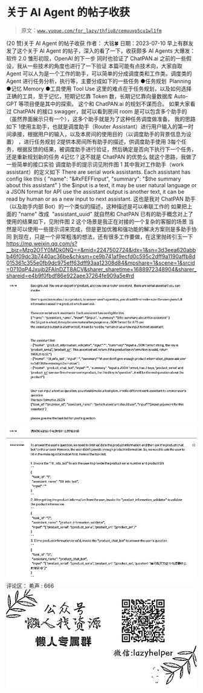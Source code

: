 # 关于 AI Agent 的帖子收获

> 原文：[`www.yuque.com/for_lazy/thfiu8/cemuuvp5cu1wl1fm`](https://www.yuque.com/for_lazy/thfiu8/cemuuvp5cu1wl1fm)

<ne-h2 id="cf865245" data-lake-id="cf865245"><ne-heading-ext><ne-heading-anchor></ne-heading-anchor><ne-heading-fold></ne-heading-fold></ne-heading-ext><ne-heading-content><ne-text id="u1bb27f47">(20 赞)关于 AI Agent 的帖子收获</ne-text></ne-heading-content></ne-h2> <ne-p id="u9128653c" data-lake-id="u9128653c"><ne-text id="uc5436eba">作者： 大铭🍀</ne-text></ne-p> <ne-p id="ub16ad296" data-lake-id="ub16ad296"><ne-text id="u0ebcfccd">日期：2023-07-10</ne-text></ne-p> <ne-p id="u57ed014e" data-lake-id="u57ed014e"><ne-text id="ubdbc4d4c">早上有群友发了这个关于 AI Agent 的帖子，深入的看了一下，收获颇多</ne-text></ne-p> <ne-p id="u66b173a1" data-lake-id="u66b173a1"><ne-text id="uc8302430">AI Agents 大爆发：软件 2.0 雏形初现，OpenAI 的下一步</ne-text></ne-p> <ne-p id="u455abb00" data-lake-id="u455abb00"><ne-text id="u301634a5">同时也验证了 ChatPAN.ai 之前的一些假设，我从一些技术的角度也进行了一下验证</ne-text></ne-p> <ne-p id="u1c1b34f7" data-lake-id="u1c1b34f7"><ne-text id="ua76dc114">本篇可能有点技术向，大家自取</ne-text></ne-p> <ne-p id="ufc1157e6" data-lake-id="ufc1157e6"><ne-text id="u494d66ed">Agent 可以人为是一个工作的助手，可以简单的分成调度类和工作类。调度类的 Agent 进行任务分析，执行等，主要分成如下的一些任务</ne-text></ne-p> <ne-uli index-type="0"><ne-uli-i>●</ne-uli-i><ne-uli-c class="ne-uli-content" id="uf87138d2" data-lake-id="uf87138d2"><ne-text id="u856029ab">任务规划  Planning</ne-text></ne-uli-c></ne-uli> <ne-uli index-type="0"><ne-uli-i>●</ne-uli-i><ne-uli-c class="ne-uli-content" id="ub802bc76" data-lake-id="ub802bc76"><ne-text id="ufcce9b75">记忆 Memory</ne-text></ne-uli-c></ne-uli> <ne-uli index-type="0"><ne-uli-i>●</ne-uli-i><ne-uli-c class="ne-uli-content" id="u1683972a" data-lake-id="u1683972a"><ne-text id="u1e42be5a">工具使用 Tool Use</ne-text></ne-uli-c></ne-uli> <ne-p id="u15c97431" data-lake-id="u15c97431"><ne-text id="ua68a3eb7">这里的难点在于任务规划，以及如何选择正确的工具，至于记忆，短期记忆靠 Token 数，长期记忆靠向量数据库</ne-text></ne-p> <ne-p id="ucccc502d" data-lake-id="ucccc502d"><ne-text id="uc4b39c24">Auto-GPT 等项目便是其中的探索。</ne-text></ne-p> <ne-p id="u59918a72" data-lake-id="u59918a72"><ne-text id="u5afb24f9">这个和 ChatPAN.ai 的规划不谋而合。 如果大家看过 ChatPAN 的接口 swagger，就可以看到房间 room 是可以包含多个助手的（虽然界面展示只有一个），这多个助手就是为了这种任务调度做准备。</ne-text></ne-p> <ne-p id="u27968351" data-lake-id="u27968351"><ne-text id="ub00c0d86">我的思路如下</ne-text></ne-p> <ne-oli index-type="0"><ne-oli-i>1</ne-oli-i><ne-oli-c class="ne-oli-content" id="u8c461053" data-lake-id="u8c461053"><ne-text id="u92bfecd9">使用主助手，也就是调度助手（Router Assistant）进行用户输入的第一时间承接，根据用户的输入，以及本房间的使用目的（以调度助手的背景信息为设置） ，进行任务规划</ne-text></ne-oli-c></ne-oli> <ne-oli index-type="0"><ne-oli-i>2</ne-oli-i><ne-oli-c class="ne-oli-content" id="ua1e7deb3" data-lake-id="ua1e7deb3"><ne-text id="u2ab43980">提供本房间所有助手的描述，供调度助手使用</ne-text></ne-oli-c></ne-oli> <ne-oli index-type="0"><ne-oli-i>3</ne-oli-i><ne-oli-c class="ne-oli-content" id="u84db7115" data-lake-id="u84db7115"><ne-text id="u7602ca58">每个任务，根据反馈的结果，被调度助手进行验证，然后确定是否向下执行下一个任务，还是重新规划新的任务</ne-text></ne-oli-c></ne-oli> <ne-oli index-type="0"><ne-oli-i>4</ne-oli-i><ne-oli-c class="ne-oli-content" id="u095695ea" data-lake-id="u095695ea"><ne-text id="u4c829b8e">记忆？这不就是 ChatPAN 的优势么</ne-text></ne-oli-c></ne-oli> <ne-p id="u6c8aeb3a" data-lake-id="u6c8aeb3a"><ne-text id="u93487a1e">就这个思路，我做了一些简单的接口实验</ne-text> <ne-text id="u37226f93">调度助手的提示词见附件图 1</ne-text></ne-p> <ne-p id="u44fd960e" data-lake-id="u44fd960e"><ne-text id="u7356e779">其中我对工作助手（work assistant）的定义如下</ne-text></ne-p> <ne-p id="ubeff62f1" data-lake-id="ubeff62f1"><ne-text id="uca6abe48">There are serial work assistants. Each assistant has config like this</ne-text> <ne-text id="u35dbd98d">{ "name": "</ne-text><ne-card data-card-name="math" data-card-type="inline" id="qRsJu" data-event-boundary="card">&#xFEFF</ne-card><ne-text id="u0729ad24">input", "summary": "$the summary about this assistant" }</ne-text> <ne-text id="u273dadf1">the $input is a text, it may be user natural language or a JSON format for API use</ne-text> <ne-text id="u76bd6cbb">the assistant output is another text, it can be read by human or as a new input to next assistant.</ne-text></ne-p> <ne-p id="u4b8a76b3" data-lake-id="u4b8a76b3"><ne-text id="u2a36242d">这也是我对 ChatPAN 助手（以及助手内部 Bot）的一个类似的描述，这种描述是可以串联工作的</ne-text></ne-p> <ne-p id="u7a47a565" data-lake-id="u7a47a565"><ne-text id="u91763c23">如果把上面的 "name" 改成  "assistant_uuid" 就自然和 ChatPAN 已有的助手概念对上了</ne-text></ne-p> <ne-p id="u592aaaf9" data-lake-id="u592aaaf9"><ne-text id="ud58bb3fa">使用的结果如下，见附件图 2</ne-text></ne-p> <ne-p id="ud8c00ca7" data-lake-id="ud8c00ca7"><ne-text id="u42daca96">这个场景是我正在对接的一个复杂的客服的场景</ne-text> <ne-text id="ufda7e1ab">当然是可以使用一些提示词来完成，但是更加优雅和强功能的解决方案则是多助手协同</ne-text></ne-p> <ne-p id="u5808e5d0" data-lake-id="u5808e5d0"><ne-text id="ue967064b">到现在，只是一个非常粗浅的想法，还有很多工作要做，在这里抛砖引玉一下</ne-text>[<ne-text id="u52d002c8">https://mp.weixin.qq.com/s?__biz=Mzg2OTY0MDk0NQ==&mid=2247502724&idx=1&sn=3d3eea620abbb46f09dc3b7440ac36be&chksm=ce9b741af9ecfd0c595c2dff9a1190affb8d015361c355e0fb9dc975eff63dff93aa12308d84&mpshare=1&scene=1&srcid=0710qP4Jxujb2FAInDZT8ACV&sharer_sharetime=1688972348904&sharer_shareid=e4b9f0fbdf86e922aee37264fe909a5e#rd</ne-text>](https://mp.weixin.qq.com/s?__biz=Mzg2OTY0MDk0NQ==&mid=2247502724&idx=1&sn=3d3eea620abbb46f09dc3b7440ac36be&chksm=ce9b741af9ecfd0c595c2dff9a1190affb8d015361c355e0fb9dc975eff63dff93aa12308d84&mpshare=1&scene=1&srcid=0710qP4Jxujb2FAInDZT8ACV&sharer_sharetime=1688972348904&sharer_shareid=e4b9f0fbdf86e922aee37264fe909a5e#rd)<ne-card data-card-name="image" data-card-type="inline" id="YlxTw" data-event-boundary="card">![](img/cf03c06d0b2726944b36573ef3ccd1a2.png)</ne-card></ne-p> <ne-p id="u308f3140" data-lake-id="u308f3140"><ne-card data-card-name="image" data-card-type="inline" id="arpK4" data-event-boundary="card">![](img/5214046f4abff92bf8c3b73856e45d59.png)</ne-card></ne-p> <ne-hole id="u20510324" data-lake-id="u20510324"><ne-card data-card-name="hr" data-card-type="block" id="jOwaq" data-event-boundary="card"><ne-p id="u8c933af0" data-lake-id="u8c933af0"><ne-text id="uccb64078">评论区：</ne-text></ne-p> <ne-p id="u737efae5" data-lake-id="u737efae5"><ne-text id="uc08412ab">希声 : 666</ne-text></ne-p> <ne-p id="u6433885a" data-lake-id="u6433885a"><ne-card data-card-name="image" data-card-type="inline" id="dG9Wf" data-event-boundary="card">![](img/894d30a529e7c37bcd3392323c99941c.png)  <ne-hole id="u527e554b" data-lake-id="u527e554b"><ne-card data-card-name="hr" data-card-type="block" id="pOXb2" data-event-boundary="card"></ne-card></ne-hole></ne-card></ne-p></ne-card></ne-hole>